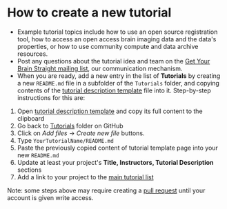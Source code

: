 # How to create a new tutorial

- Example tutorial topics include how to use an open source registration tool, how to access an open access brain imaging data and the data's properties, or how to use community compute and data archive resources.
- Post any questions about the tutorial idea and team on the [Get Your Brain Straight mailing list][mailing-list], our communication mechanism.
- When you are ready, add a new entry in the list of **Tutorials** by creating a new `README.md` file in a subfolder of the `Tutorials` folder, and copying contents of the [tutorial description template][tutorial-description-template] file into it. Step-by-step instructions for this are:

1. Open [tutorial description template][tutorial-description-template] and copy its full content to the clipboard
1. Go back to [Tutorials](https://github.com/InsightSoftwareConsortium/GetYourBrainStraight/tree/main/HCK01_2022_Virtual/Tutorials/) folder on GitHub
1. Click on *Add files* -> *Create new file* buttons.
1. Type `YourTutorialName/README.md`
1. Paste the previously copied content of tutorial template page into your new `README.md`
1. Update at least your project's **Title, Instructors, Tutorial Description** sections
1. Add a link to your project to the [main tutorial list](../#tutorials-how-to-add-a-tutorial)

Note: some steps above may require creating a [pull request](https://help.github.com/articles/creating-a-pull-request/) until your account is given write access.

[mailing-list]: https://groups.google.com/g/brain_straight_hackathon_announcements
[tutorial-description-template]: https://raw.githubusercontent.com/InsightSoftwareConsortium/GetYourBrainStraight/main/HCK01_2022_Virtual/Tutorials/Template/README.md
